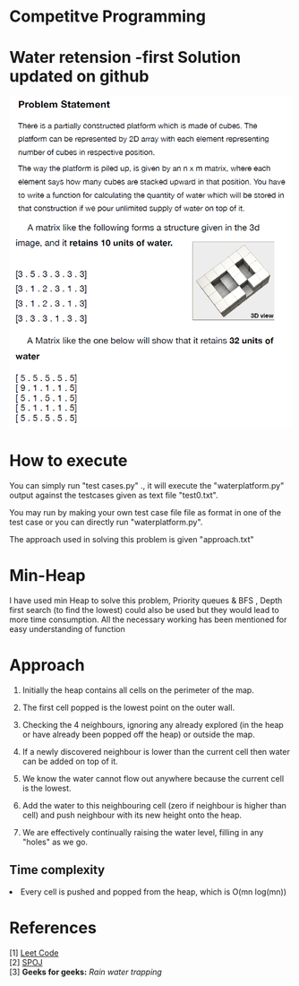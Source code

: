 # Competitve Programming
# Water retension -first Solution updated on github
<p align="center">
    <img src="https://github.com/vasantvohra/Competitive-Programming/blob/master/Water%20retention/problem%20statement.png?raw=true" alt="Questions"/>
</p>
<h1>How to execute </h1>

You can simply run "test cases.py" .,
it will execute the "waterplatform.py" output against the testcases given as text file "test0.txt".

You may run by making your own test case file file as format in one of the test case
or you can directly run  "waterplatform.py".

The approach used in solving this problem is given "approach.txt"

<h1>Min-Heap</h1>

I have used min Heap to solve this problem,
Priority queues & BFS , Depth first search (to find the lowest) could also be used but they would lead to more time consumption.
All the necessary working has been mentioned for easy understanding of function
<h1>
Approach</h1>

1. Initially the heap contains all cells on the perimeter of the map.

2. The first cell popped is the lowest point on the outer wall.

3. Checking the 4 neighbours, ignoring any already explored (in the heap or have already been popped off the heap) or outside the map.

4. If a newly discovered neighbour is lower than the current cell then water can be added on top of it.

5. We know the water cannot flow out anywhere because the current cell is the lowest.

6. Add the water to this neighbouring cell (zero if neighbour is higher than cell) and push neighbour  with its new height onto the heap.

7. We are effectively continually raising the water level, filling in any "holes" as we go.

<h2>Time complexity</h2>
<li>Every cell is pushed and popped from the heap, which is O(mn log(mn))

<h1>References</h1>
[1] <a href=https://leetcode.com/problems/trapping-rain-water/solution/> Leet Code </a> <br>
[2] <a href=https://www.spoj.com/problems/WATER/> SPOJ </a> <br>
[3] <b>Geeks for geeks:</b><i> Rain water trapping </i><br>





